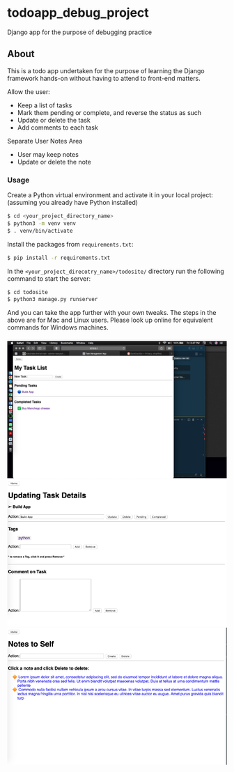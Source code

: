 # todoapp_debug_project
Django app for the purpose of debugging practice

## About

This is a todo app undertaken for the purpose of learning the Django framework hands-on without having to attend to front-end matters.

Allow the user:
* Keep a list of tasks
* Mark them pending or complete, and reverse the status as such
* Update or delete the task
* Add comments to each task

Separate User Notes Area
* User may keep notes
* Update or delete the note

### Usage



Create a Python virtual environment and activate it in your local project: (assuming you already have Python installed)

```bash
$ cd <your_project_directory_name>
$ python3 -m venv venv
$ . venv/bin/activate
```

Install the packages from `requirements.txt`:

```bash
$ pip install -r requirements.txt
```

In the `<your_project_direcotry_name>/todosite/` directory run the following command to start the server:

```bash
$ cd todosite
$ python3 manage.py runserver
```

And you can take the app further with your own tweaks. The steps in the above are for Mac and Linux users. Please look up online for equivalent commands for Windows machines.

### 

![Screenshotfront](Screenshot3.png)
![Screenshotfront](Screenshot2.png)
![Screenshotfront](Screenshot1.png)
